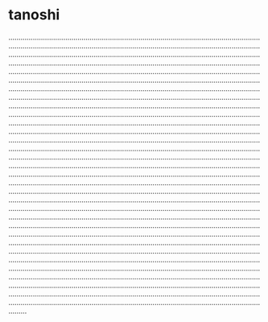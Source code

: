 # tanoshi
.........................................................................................................................................................................................................................................................................................................................................................................................................................................................................................................................................................................................................................................................................................................................................................................................................................................................................................................................................................................................................................................................................................................................................................................................................................................................................................................................................................................................................................................................................................................................................................................................................................................................................................................................................................................................................................................................................................................................................................................................................................................................................................................................................................................................................................................................................................................................................................................................................................................................................................................................................................................................................................................................................................................................................................................................................................................................................................................................................................................................................................................................................................................................................................................................................................................................................................................................................................................................................................................................................................................................................................................................................................................................................................................................................................................................................................................................................................................................................................................................................................................................................................................................................